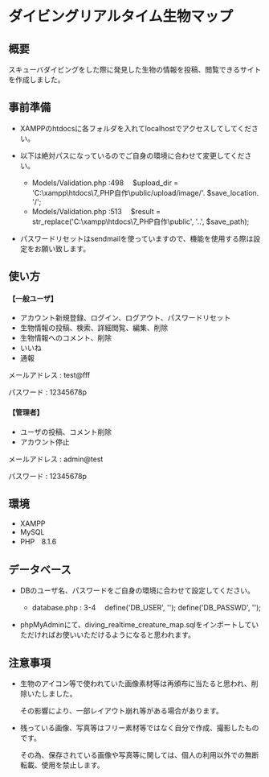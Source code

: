 # ダイビングリアルタイム生物マップ
## 概要
スキューバダイビングをした際に発見した生物の情報を投稿、閲覧できるサイトを作成しました。

## 事前準備
- XAMPPのhtdocsに各フォルダを入れてlocalhostでアクセスしてしてください。

- 以下は絶対パスになっているのでご自身の環境に合わせて変更してください。
  - Models/Validation.php :498 　$upload_dir = 'C:\xampp\htdocs\7_PHP自作\public/upload/image/'. $save_location. '/';
  - Models/Validation.php :513 　$result = str_replace('C:\xampp\htdocs\7_PHP自作\public', '..', $save_path);
- パスワードリセットはsendmailを使っていますので、機能を使用する際は設定をお願い致します。

## 使い方
#### 【一般ユーザ】
- アカウント新規登録、ログイン、ログアウト、パスワードリセット
- 生物情報の投稿、検索、詳細閲覧、編集、削除
- 生物情報へのコメント、削除
- いいね
- 通報

メールアドレス : test@fff

パスワード : 12345678p

#### 【管理者】
- ユーザの投稿、コメント削除
- アカウント停止

メールアドレス : admin@test

パスワード : 12345678p

## 環境
- XAMPP
- MySQL
- PHP　8.1.6
## データベース
- DBのユーザ名、パスワードをご自身の環境に合わせて設定してください。
  - database.php : 3-4　 define('DB_USER',   '');  define('DB_PASSWD',   '');

- phpMyAdminにて、diving_realtime_creature_map.sqlをインポートしていただければお使いいただけるようになると思われます。

## 注意事項
- 生物のアイコン等で使われていた画像素材等は再頒布に当たると思われ、削除いたしました。

  その影響により、一部レイアウト崩れ等がある場合があります。


- 残っている画像、写真等はフリー素材等ではなく自分で作成、撮影したものです。

  その為、保存されている画像や写真等に関しては、個人の利用以外での無断転載、使用を禁止します。
